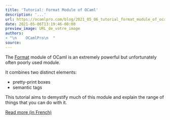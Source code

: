 ```yaml
---
title: 'Tutorial: Format Module of OCaml'
description: '...'
url: https://ocamlpro.com/blog/2021_05_06_tutorial_format_module_of_ocaml
date: 2021-05-06T13:19:46-00:00
preview_image: URL_de_votre_image
authors:
- "\n    OCamlPro\n  "
source:
---
```


<p>The <a href="http://caml.inria.fr/pub/docs/manual-ocaml/libref/Format.html">Format</a> module of OCaml is an extremely powerful but unfortunately often poorly used module. </p>
<p>It combines two distinct elements:</p>
<ul><li>pretty-print boxes</li><li>semantic tags</li></ul>
<p>This tutorial aims to demystify much of this module and explain the range of things that you can do with it.</p>
<p><a href="https://ocamlpro.com/blog/2020_06_01_fr_tutoriel_format">Read more (in French)</a></p>

